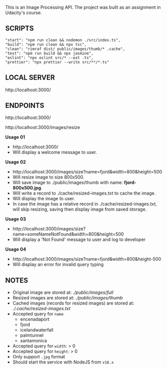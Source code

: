 This is an Image Processing API. The project was built as an assignment in Udacity's course.

## SCRIPTS

    "start": "npm run clean && nodemon ./src/index.ts",
    "build": "npm run clean && npx tsc",
    "clean": "rimraf dist/ public/images/thumb/* .cache",
    "test": "npm run build && npx jasmine",
    "eslint": "npx eslint src/* --ext .ts",
    "prettier": "npx prettier --write src/**/*.ts"

## LOCAL SERVER

http://localhost:3000/

## ENDPOINTS

http://localhost:3000/

http://localhost:3000/images/resize

**Usage 01**

- http://localhost:3000/
- Will display a welcome message to user.

**Usage 02**

- http://localhost:3000/images/size?name=fjord&width=800&height=500
- Will resize image to size 800x500.
- Will save image to ./public/images/thumb with name: **fjord-800x500.jpg**.
- Will write a record to ./cache/resized-images.txt to cache the image.
- Will display the image to user.
- In case the image has a relative record in ./cache/resized-images.txt, will skip resizing, saving then display image from saved storage.

**Usage 03**

- http://localhost:3000/images/size?name=someNameNotFound&width=800&height=500
- Will display a 'Not Found' message to user and log to developer

**Usage 04**

- http://localhost:3000/images/size?name=fjord&width=800&height-500
- Will display an error for invalid query typing

## NOTES

- Original image are stored at: *./public/images/full*
- Resized images are stored at: *./public/images/thumb*
- Cached images (records for resized images) are stored at: *./.cache/resized-images.txt*
- Accepted query for `name`
  - encenadaport
  - fjord
  - icelandwaterfall
  - palmtunnel
  - santamonica
- Accepted query for `width`: > 0
- Accepted query for `height`: > 0
- Only support `.jpg` format
- Should start the service with NodeJS from `v16.x`